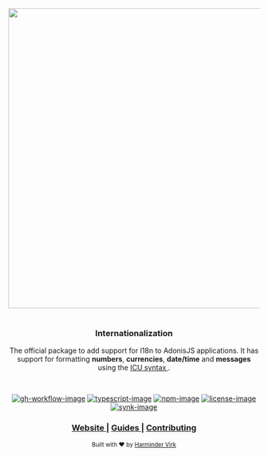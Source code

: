 <div align="center">
  <img src="https://res.cloudinary.com/adonisjs/image/upload/q_100/v1558612869/adonis-readme_zscycu.jpg" width="600px">
</div>

<br />

<div align="center">
  <h3>Internationalization</h3>
  <p>The official package to add support for I18n to AdonisJS applications. It has support for formatting <strong>numbers</strong>, <strong>currencies</strong>, <strong>date/time</strong> and <strong>messages</strong> using the <a href="https://format-message.github.io/icu-message-format-for-translators/index.html"> ICU syntax </a>.</p>
</div>

<br />

<div align="center">

[![gh-workflow-image]][gh-workflow-url] [![typescript-image]][typescript-url] [![npm-image]][npm-url] [![license-image]][license-url] [![synk-image]][synk-url]

</div>

<div align="center">
  <h3>
    <a href="https://adonisjs.com">
      Website
    </a>
    <span> | </span>
    <a href="https://docs.adonisjs.com/i18n">
      Guides
    </a>
    <span> | </span>
    <a href="CONTRIBUTING.md">
      Contributing
    </a>
  </h3>
</div>

<div align="center">
  <sub>Built with ❤︎ by <a href="https://twitter.com/AmanVirk1">Harminder Virk</a>
</div>

[gh-workflow-image]: https://img.shields.io/github/workflow/status/adonisjs/i18n/test?style=for-the-badge
[gh-workflow-url]: https://github.com/adonisjs/i18n/actions/workflows/test.yml "Github action"

[typescript-image]: https://img.shields.io/badge/Typescript-294E80.svg?style=for-the-badge&logo=typescript
[typescript-url]:  "typescript"

[npm-image]: https://img.shields.io/npm/v/@adonisjs/i18n/latest.svg?style=for-the-badge&logo=npm
[npm-url]: https://www.npmjs.com/package/@adonisjs/i18n/v/latest "npm"

[license-image]: https://img.shields.io/npm/l/@adonisjs/i18n?color=blueviolet&style=for-the-badge
[license-url]: LICENSE.md "license"

[synk-image]: https://img.shields.io/snyk/vulnerabilities/github/adonisjs/i18n?label=Synk%20Vulnerabilities&style=for-the-badge
[synk-url]: https://snyk.io/test/github/adonisjs/i18n?targetFile=package.json "synk"
